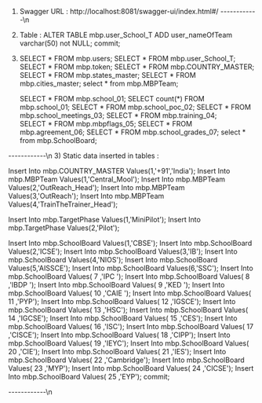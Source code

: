 1) Swagger URL :
   http://localhost:8081/swagger-ui/index.html#/
------------\n
2) Table :
   ALTER TABLE mbp.user_School_T ADD user_nameOfTeam varchar(50) not NULL;
   commit;
4) 
   SELECT * FROM mbp.users;
   SELECT * FROM mbp.user_School_T;
   SELECT * FROM mbp.token;
   SELECT * FROM mbp.COUNTRY_MASTER;
   SELECT * FROM mbp.states_master;
   SELECT * FROM mbp.cities_master;
   select * from mbp.MBPTeam;

   SELECT * FROM mbp.school_01;
   SELECT count(*) FROM mbp.school_01;
   SELECT * FROM mbp.school_poc_02;
   SELECT * FROM mbp.school_meetings_03;
   SELECT * FROM mbp.training_04;  
   SELECT * FROM mbp.mbpflags_05;
   SELECT * FROM mbp.agreement_06;
   SELECT * FROM mbp.school_grades_07;
   select * from mbp.SchoolBoard;

 ------------\n
3) Static data inserted in tables :

Insert Into mbp.COUNTRY_MASTER Values(1,'+91','India');
Insert Into mbp.MBPTeam Values(1,'Central_Mool');
Insert Into mbp.MBPTeam Values(2,'OutReach_Head');
Insert Into mbp.MBPTeam Values(3,'OutReach');
Insert Into mbp.MBPTeam Values(4,'TrainTheTrainer_Head');

Insert Into mbp.TargetPhase Values(1,'MiniPilot');
Insert Into mbp.TargetPhase Values(2,'Pilot');

Insert Into mbp.SchoolBoard Values(1,'CBSE');
Insert Into mbp.SchoolBoard Values(2,'ICSE');
Insert Into mbp.SchoolBoard Values(3,'IB');
Insert Into mbp.SchoolBoard Values(4,'NIOS');
Insert Into mbp.SchoolBoard Values(5,'AISSCE');
Insert Into mbp.SchoolBoard Values(6,'SSC');
Insert Into mbp.SchoolBoard Values(	7	,'IPC ');
Insert Into mbp.SchoolBoard Values(	8	,'IBDP ');
Insert Into mbp.SchoolBoard Values(	9	,'KED ');
Insert Into mbp.SchoolBoard Values(	10	,'CAIE ');
Insert Into mbp.SchoolBoard Values(	11	,'PYP');
Insert Into mbp.SchoolBoard Values(	12	,'IGSCE');
Insert Into mbp.SchoolBoard Values(	13	,'HSC');
Insert Into mbp.SchoolBoard Values(	14	,'IGCSE');
Insert Into mbp.SchoolBoard Values(	15	,'CES');
Insert Into mbp.SchoolBoard Values(	16	,'ISC');
Insert Into mbp.SchoolBoard Values(	17	,'CISCE');
Insert Into mbp.SchoolBoard Values(	18	,'CIPP');
Insert Into mbp.SchoolBoard Values(	19	,'IEYC');
Insert Into mbp.SchoolBoard Values(	20	,'CIE');
Insert Into mbp.SchoolBoard Values(	21	,'IES');
Insert Into mbp.SchoolBoard Values(	22	,'Cambridge');
Insert Into mbp.SchoolBoard Values(	23	,'MYP');
Insert Into mbp.SchoolBoard Values(	24	,'CICSE');
Insert Into mbp.SchoolBoard Values(	25	,'EYP');
commit;

------------\n

